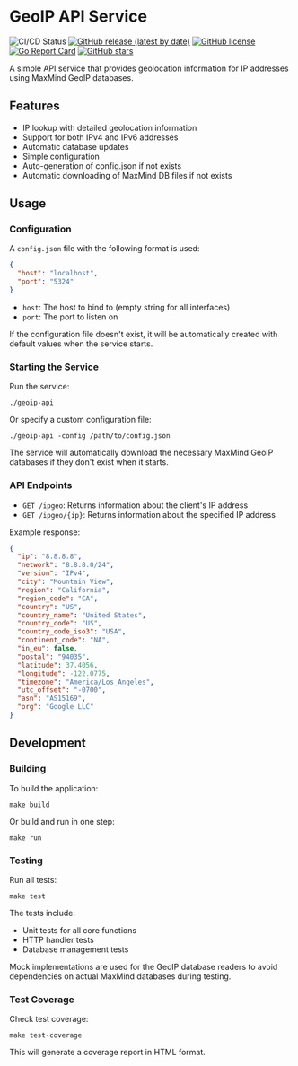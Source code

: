 # GeoIP API Service

![CI/CD Status](https://github.com/rhamdeew/geoip-api/actions/workflows/release.yml/badge.svg)
[![GitHub release (latest by date)](https://img.shields.io/github/v/release/rhamdeew/geoip-api)](https://github.com/rhamdeew/geoip-api/releases/latest)
[![GitHub license](https://img.shields.io/github/license/rhamdeew/geoip-api)](https://github.com/rhamdeew/geoip-api/blob/main/LICENSE)
[![Go Report Card](https://goreportcard.com/badge/github.com/rhamdeew/geoip-api)](https://goreportcard.com/report/github.com/rhamdeew/geoip-api)
[![GitHub stars](https://img.shields.io/github/stars/rhamdeew/geoip-api)](https://github.com/rhamdeew/geoip-api/stargazers)

A simple API service that provides geolocation information for IP addresses using MaxMind GeoIP databases.

## Features

- IP lookup with detailed geolocation information
- Support for both IPv4 and IPv6 addresses
- Automatic database updates
- Simple configuration
- Auto-generation of config.json if not exists
- Automatic downloading of MaxMind DB files if not exists

## Usage

### Configuration

A `config.json` file with the following format is used:

```json
{
  "host": "localhost",
  "port": "5324"
}
```

- `host`: The host to bind to (empty string for all interfaces)
- `port`: The port to listen on

If the configuration file doesn't exist, it will be automatically created with default values when the service starts.

### Starting the Service

Run the service:

```
./geoip-api
```

Or specify a custom configuration file:

```
./geoip-api -config /path/to/config.json
```

The service will automatically download the necessary MaxMind GeoIP databases if they don't exist when it starts.

### API Endpoints

- `GET /ipgeo`: Returns information about the client's IP address
- `GET /ipgeo/{ip}`: Returns information about the specified IP address

Example response:

```json
{
  "ip": "8.8.8.8",
  "network": "8.8.8.0/24",
  "version": "IPv4",
  "city": "Mountain View",
  "region": "California",
  "region_code": "CA",
  "country": "US",
  "country_name": "United States",
  "country_code": "US",
  "country_code_iso3": "USA",
  "continent_code": "NA",
  "in_eu": false,
  "postal": "94035",
  "latitude": 37.4056,
  "longitude": -122.0775,
  "timezone": "America/Los_Angeles",
  "utc_offset": "-0700",
  "asn": "AS15169",
  "org": "Google LLC"
}
```

## Development

### Building

To build the application:

```
make build
```

Or build and run in one step:

```
make run
```

### Testing

Run all tests:

```
make test
```

The tests include:
- Unit tests for all core functions
- HTTP handler tests
- Database management tests

Mock implementations are used for the GeoIP database readers to avoid dependencies on actual MaxMind databases during testing.

### Test Coverage

Check test coverage:

```
make test-coverage
```

This will generate a coverage report in HTML format.
